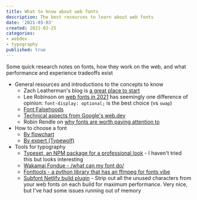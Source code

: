 ```yaml
---
title: What to know about web fonts
description: The best resources to learn about web fonts
date: '2021-03-03'
created: 2021-02-25
categories: 
- webdev
- typography
published: true
---
```


Some quick research notes on fonts, how they work on the web, and what performance and experience tradeoffs exist

- General resources and introductions to the concepts to know
  - Zach Leatherman's blog is [a great place to start](https://www.zachleat.com/web/css-tricks-web-fonts/)
  - Lee Robinson on [web fonts in 2021](https://leerob.io/blog/fonts) has seemingly one difference of opinion: `font-display: optional;` is the best choice (vs `swap`)
  - [Font Falsehoods](https://github.com/RoelN/Font-Falsehoods)
  - [Technical aspects from Google's web.dev](https://web.dev/fast/#optimize-webfonts)
  - Robin Rendle on [why fonts are worth paying attention to](https://www.robinrendle.com/notes/in-defense-of-webfonts)
- How to choose a font
  - [By flowchart](https://www.labnol.org/home/choose-fonts-with-flowchart/13488/)
  - [By expert (Typewolf)](https://www.typewolf.com/recommendations)
- Tools for typography
  - [Typeset, an NPM package for a professional look](https://github.com/davidmerfield/Typeset) - I haven't tried this but looks interesting
  - [Wakamai Fondue - /what can my font do/](https://wakamaifondue.com/)
  - [Fonttools - a python library that has an ffmpeg for fonts vibe](https://github.com/fonttools/fonttools)
  - [Subfont Netlify build plugin](https://github.com/munter/netlify-plugin-subfont) - Strip out all the unused characters from your web fonts on each build for maximum performance. Very nice, but I've had some issues running out of memory
